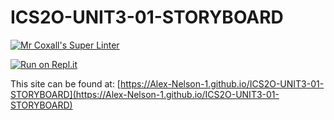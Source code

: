 # ICS2O-UNIT3-01-STORYBOARD

[![Mr Coxall's Super Linter](https://github.com/Alex-Nelson-1/ICS2O-UNIT3-01-STORYBOARD/workflows/Mr%20Coxall's%20Super%20Linter/badge.svg)](https://github.com/Alex-Nelson-1/ICS2O-UNIT3-01-STORYBOARD/actions)

[![Run on Repl.it](https://repl.it/badge/github/Alex-Nelson-1/ICS2O-UNIT3-01-STORYBOARD)](https://repl.it/github/Alex-Nelson-1/ICS2O-UNIT3-01-STORYBOARD)

This site can be found at: [https://Alex-Nelson-1.github.io/ICS2O-UNIT3-01-STORYBOARD](https://Alex-Nelson-1.github.io/ICS2O-UNIT3-01-STORYBOARD)
